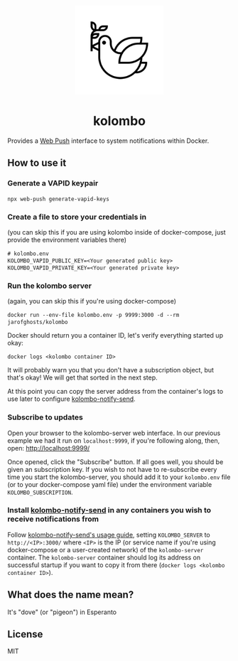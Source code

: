 <div align="center">
  <img width="200" height="200" src="https://raw.githubusercontent.com/jarofghosts/kolombo/master/web/noun-dove.png">
  <h1>kolombo</h1>
</div>

Provides a [Web Push](https://developer.mozilla.org/en-US/docs/Web/API/Push_API) interface to
system notifications within Docker.

## How to use it

### Generate a VAPID keypair

```shell
npx web-push generate-vapid-keys
```

### Create a file to store your credentials in

(you can skip this if you are using kolombo inside of docker-compose, just provide the environment variables
there)

```plaintext
# kolombo.env
KOLOMBO_VAPID_PUBLIC_KEY=<Your generated public key>
KOLOMBO_VAPID_PRIVATE_KEY=<Your generated private key>
```

### Run the kolombo server

(again, you can skip this if you're using docker-compose)

```shell
docker run --env-file kolombo.env -p 9999:3000 -d --rm jarofghosts/kolombo
```

Docker should return you a container ID, let's verify everything started up okay:

```shell
docker logs <kolombo container ID>
```

It will probably warn you that you don't have a subscription object, but that's okay! We will get that
sorted in the next step.

At this point you can copy the server address from the container's logs to use later to configure
[kolombo-notify-send](https://github.com/jarofghosts/kolombo-notify-send).

### Subscribe to updates

Open your browser to the kolombo-server web interface. In our previous example we had it run on `localhost:9999`,
if you're following along, then, open: <a href="http://localhost:9999" target="_blank">http://localhost:9999/</a>

Once opened, click the "Subscribe" button. If all goes well, you should be given an subscription key. If
you wish to not have to re-subscribe every time you start the kolombo-server, you should add it to your `kolombo.env`
file (or to your docker-compose yaml file) under the environment variable `KOLOMBO_SUBSCRIPTION`.

### Install [kolombo-notify-send](https://github.com/jarofghosts/kolombo-notify-send) in any containers you wish to receive notifications from

Follow [kolombo-notify-send's usage guide](https://github.com/jarofghosts/kolombo-notify-send#usage), setting
`KOLOMBO_SERVER` to `http://<IP>:3000/` where `<IP>` is the IP (or service name if you're using docker-compose
or a user-created network) of the `kolombo-server` container. The `kolombo-server` container should log its
address on successful startup if you want to copy it from there (`docker logs <kolombo container ID>`).

## What does the name mean?

It's "dove" (or "pigeon") in Esperanto

## License

MIT

